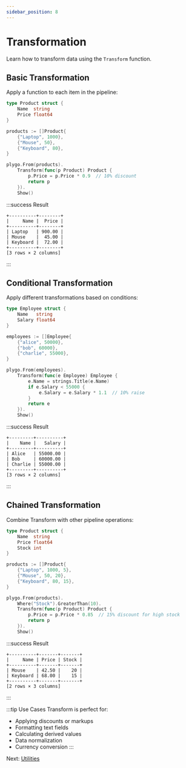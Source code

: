 ```yaml
---
sidebar_position: 8
---
```


# Transformation

Learn how to transform data using the `Transform` function.

## Basic Transformation

Apply a function to each item in the pipeline:

```go
type Product struct {
    Name  string
    Price float64
}

products := []Product{
    {"Laptop", 1000},
    {"Mouse", 50},
    {"Keyboard", 80},
}

plygo.From(products).
    Transform(func(p Product) Product {
        p.Price = p.Price * 0.9  // 10% discount
        return p
    }).
    Show()
```

:::success Result
```
+----------+--------+
|     Name |  Price |
+----------+--------+
| Laptop   | 900.00 |
| Mouse    |  45.00 |
| Keyboard |  72.00 |
+----------+--------+
[3 rows × 2 columns]
```
:::

## Conditional Transformation

Apply different transformations based on conditions:

```go
type Employee struct {
    Name   string
    Salary float64
}

employees := []Employee{
    {"alice", 50000},
    {"bob", 60000},
    {"charlie", 55000},
}

plygo.From(employees).
    Transform(func(e Employee) Employee {
        e.Name = strings.Title(e.Name)
        if e.Salary < 55000 {
            e.Salary = e.Salary * 1.1  // 10% raise
        }
        return e
    }).
    Show()
```

:::success Result
```
+---------+----------+
|    Name |   Salary |
+---------+----------+
| Alice   | 55000.00 |
| Bob     | 60000.00 |
| Charlie | 55000.00 |
+---------+----------+
[3 rows × 2 columns]
```
:::

## Chained Transformation

Combine Transform with other pipeline operations:

```go
type Product struct {
    Name  string
    Price float64
    Stock int
}

products := []Product{
    {"Laptop", 1000, 5},
    {"Mouse", 50, 20},
    {"Keyboard", 80, 15},
}

plygo.From(products).
    Where("Stock").GreaterThan(10).
    Transform(func(p Product) Product {
        p.Price = p.Price * 0.85  // 15% discount for high stock
        return p
    }).
    Show()
```

:::success Result
```
+----------+-------+-------+
|     Name | Price | Stock |
+----------+-------+-------+
| Mouse    | 42.50 |    20 |
| Keyboard | 68.00 |    15 |
+----------+-------+-------+
[2 rows × 3 columns]
```
:::

:::tip Use Cases
Transform is perfect for:
- Applying discounts or markups
- Formatting text fields
- Calculating derived values
- Data normalization
- Currency conversion
:::

Next: [Utilities](09-utilities.md)
